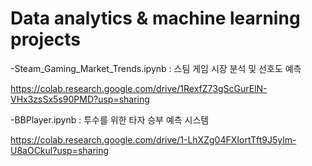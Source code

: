 # Data analytics & machine learning projects

-Steam_Gaming_Market_Trends.ipynb : 스팀 게임 시장 분석 및 선호도 예측

https://colab.research.google.com/drive/1RexfZ73gScGurElN-VHx3zsSx5s90PMD?usp=sharing

-BBPlayer.ipynb : 투수를 위한 타자 승부 예측 시스템

https://colab.research.google.com/drive/1-LhXZg04FXIortTft9J5ylm-U8aOCkul?usp=sharing
